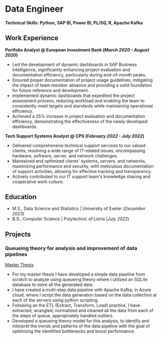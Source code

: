 # Data Engineer

#### Technical Skills: Python, SAP BI, Power BI, PL/SQ, R, Apache Kafka

## Work Experience
**Portfolio Analyst @ European Investment Bank (_March 2020 - August 2020_)**
- Led the development of dynamic dashboards in SAP Business Intelligence, significantly enhancing project evaluation and documentation efficiency, particularly during end-of-month peaks. 
-	Ensured proper documentation of project usage guidelines, mitigating the impact of team member absence and providing a solid foundation for future reference and development.
-	Implemented dynamic dashboards that expedited the project assessment process, reducing workload and enabling the team to consistently meet targets and standards while maintaining operational efficiency. 
-	Achieved a 25% increase in project evaluation and documentation efficiency, demonstrating the effectiveness of the newly developed dashboards.


**Tech Support Systems Analyst @ CPS (_February 2022 - July 2022_)**
-	Delivered comprehensive technical support services to our valued clients, resolving a wide range of IT-related issues, encompassing hardware, software, server, and network challenges. 
-	Maintained and optimized clients' systems, servers, and networks, maximizing performance and security, with meticulous documentation of support activities, allowing for effective tracking and transparency. 
-	Actively contributed to our IT support team's knowledge sharing and cooperative work culture.

## Education					       		
- M.S., Data Science and Statistics	| University of Exeter (_December 2023_)	 			        		
- B.S., Computer Science | Polytechnic of Leiria (_July 2022_)

## Projects
### Queueing theory for analysis and improvement of data pipelines

[Master Thesis](https://github.com/JAMota/Applied-Data-Science-and-Statistics/tree/main/Thesis)
- For my master thesis I have developed a simple data pipeline from scratch to analyze using queueing theory where I
utilized an SQLite database to store all the generated data.
- I have created a multi-step data pipeline with Apache Kafka, in Azure cloud, where I script the data generation based
on the data collection at each of the servers using python scripting.
- Following an the ETL (Extract, Transform, Load) practice, I have extracted, wrangled, normalized and cleaned all the
data from each of the steps of queue, appropriately handled outliers.
- Developed a queueing theory model for this analysis, to identify and interpret the trends and patterns of the data
pipeline with the goal of optimizing the identified bottlenecks and boost performance.

<!-- ### project 2 -->

<!--
**JAMota/JAMota** is a ✨ _special_ ✨ repository because its `README.md` (this file) appears on your GitHub profile.

Here are some ideas to get you started:

- 🔭 I’m currently working on ...
- 🌱 I’m currently learning ...
- 👯 I’m looking to collaborate on ...
- 🤔 I’m looking for help with ...
- 💬 Ask me about ...
- 📫 How to reach me: ...
- 😄 Pronouns: ...
- ⚡ Fun fact: ...
-->
